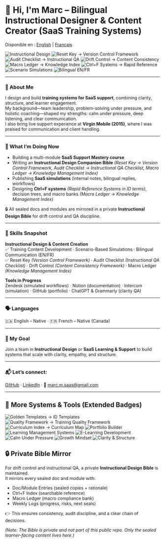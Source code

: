 # 👋 Hi, I'm Marc – Bilingual Instructional Designer & Content Creator (SaaS Training Systems)

Disponible en : [English](README.md) | [Français](README.fr.md)

<!-- ===== TOP BADGES (CLEAN HEADER) ===== -->
![Instructional Design](https://img.shields.io/badge/Instructional%20Design-Blue?style=for-the-badge&logo=bookstack)
![Reset Key → Version Control Framework](https://img.shields.io/badge/Reset%20Key-Version%20Control%20Framework-Orange?style=for-the-badge&logo=git)
![Audit Checklist → Instructional QA](https://img.shields.io/badge/Audit%20Checklist-Instructional%20QA-Red?style=for-the-badge&logo=checkmarx)
![Drift Control → Content Consistency](https://img.shields.io/badge/Drift%20Control-Content%20Consistency-Green?style=for-the-badge&logo=dependabot)
![Macro Ledger → Knowledge Index](https://img.shields.io/badge/Macro%20Ledger-Knowledge%20Index-Gold?style=for-the-badge&logo=googlekeep)
![Ctrl+F Systems → Rapid Reference](https://img.shields.io/badge/Ctrl%2BF%20Systems-Rapid%20Reference-Turquoise?style=for-the-badge&logo=readthedocs)
![Scenario Simulations](https://img.shields.io/badge/Scenario%20Simulations-Purple?style=for-the-badge&logo=playwright)
![Bilingual EN/FR](https://img.shields.io/badge/Bilingual-EN%2FFR-Violet?style=for-the-badge&logo=googletranslate)

---

### 🧭 About Me
I design and build **training systems for SaaS support**, combining clarity, structure, and learner engagement.  
My background—team leadership, problem-solving under pressure, and holistic coaching—shaped my strengths: calm under pressure, deep listening, and clear communication.  
I also bring live support experience at **Virgin Mobile (2015)**, where I was praised for communication and client handling.

---

### 💼 What I’m Doing Now
- Building a multi-module **SaaS Support Mastery course**  
- Writing an **Instructional Design Companion Bible** *(Reset Key → Version Control Framework, Audit Checklist → Instructional QA Checklist, Macro Ledger → Knowledge Management Index)*  
- Publishing **SaaS simulations** (internal notes, bilingual replies, workflows)  
- Designing **Ctrl+F systems** *(Rapid Reference Systems in ID terms)*, decision trees, and macro banks *(Macro Ledger → Knowledge Management Index)*

 🔒 All sealed docs and modules are mirrored in a private **Instructional Design Bible** for drift control and QA discipline.


---

### 🔧 Skills Snapshot
**Instructional Design & Content Creation**  
✅ Training Content Development · Scenario-Based Simulations · Bilingual Communication (EN/FR)  
✅ Reset Key *(Version Control Framework)* · Audit Checklist *(Instructional QA Checklist)* · Drift Control *(Content Consistency Framework)* · Macro Ledger *(Knowledge Management Index)*  

**Tools in Progress**  
Zendesk (simulated workflows) · Notion (documentation) · Intercom (simulation) · GitHub (portfolio) · ChatGPT & Grammarly (clarity QA)  

---

### 🗣 Languages
🇨🇦 English – Native · 🇫🇷 French – Native (Canada)

---

### 🎯 My Goal
Join a team in **Instructional Design** or **SaaS Learning & Support** to build systems that scale with clarity, empathy, and structure.  

---

### 📬 Let’s connect:
[GitHub](https://github.com/Marccloudtech) · [LinkedIn](https://www.linkedin.com/in/marc-maisonneuve-6345b6373/) · 📩 marc.m.saas@gmail.com  

---

## 🔽 More Systems & Tools (Extended Badges)

![Golden Templates → ID Templates](https://img.shields.io/badge/Golden%20Templates-ID%20Templates-FFD700?style=for-the-badge&logo=notion)
![Quality Framework → Training Quality Framework](https://img.shields.io/badge/Quality%20Framework-Training%20Quality%20Framework-Blueviolet?style=for-the-badge&logo=qualcomm)
![Curriculum Index → Curriculum Map](https://img.shields.io/badge/Curriculum%20Index-Curriculum%20Map-Gray?style=for-the-badge&logo=files)
![Portfolio Builder](https://img.shields.io/badge/Portfolio%20Builder-Gray?style=for-the-badge&logo=notion)
![Learning Management Systems](https://img.shields.io/badge/LMS-Blueviolet?style=for-the-badge&logo=moodle)
![E-Learning Development](https://img.shields.io/badge/E--Learning%20Development-Teal?style=for-the-badge&logo=artstation)
![Calm Under Pressure](https://img.shields.io/badge/Calm%20Under%20Pressure-Lightblue?style=for-the-badge&logo=chakraui)
![Growth Mindset](https://img.shields.io/badge/Growth%20Mindset-Orange?style=for-the-badge&logo=treehouse)
![Clarity & Structure](https://img.shields.io/badge/Clarity%20%26%20Structure-Silver?style=for-the-badge&logo=markdown)

## 🔒 Private Bible Mirror

For drift control and instructional QA, a private **Instructional Design Bible** is maintained.  
It mirrors every sealed doc and module with:

- Doc/Module Entries (sealed copies + rationale)  
- Ctrl+F Index (searchable reference)  
- Macro Ledger (macro compliance bank)  
- Weekly Logs (progress, risks, next seals)  

👉 This ensures consistency, audit discipline, and a clear chain of decisions.

*(Note: The Bible is private and not part of this public repo. Only the sealed learner-facing content lives here.)*

